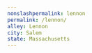 ```yaml
---
﻿nonslashpermalink: lennon
permalink: /lennon/
alley: Lennon
city: Salem
state: Massachusetts
---
```

